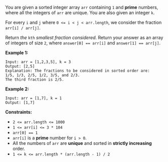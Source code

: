 You are given a sorted integer array `arr` containing `1` and **prime**
numbers, where all the integers of `arr` are unique. You are also given an
integer `k`.

For every `i` and `j` where `0 <= i < j < arr.length`, we consider the
fraction `arr[i] / arr[j]`.

Return _the_ `kth` _smallest fraction considered_. Return your answer as an
array of integers of size `2`, where `answer[0] == arr[i]` and `answer[1] ==
arr[j]`.



**Example 1:**

    
    
    Input: arr = [1,2,3,5], k = 3
    Output: [2,5]
    Explanation: The fractions to be considered in sorted order are:
    1/5, 1/3, 2/5, 1/2, 3/5, and 2/3.
    The third fraction is 2/5.
    

**Example 2:**

    
    
    Input: arr = [1,7], k = 1
    Output: [1,7]
    



**Constraints:**

  * `2 <= arr.length <= 1000`
  * `1 <= arr[i] <= 3 * 104`
  * `arr[0] == 1`
  * `arr[i]` is a **prime** number for `i > 0`.
  * All the numbers of `arr` are **unique** and sorted in **strictly increasing** order.
  * `1 <= k <= arr.length * (arr.length - 1) / 2`


